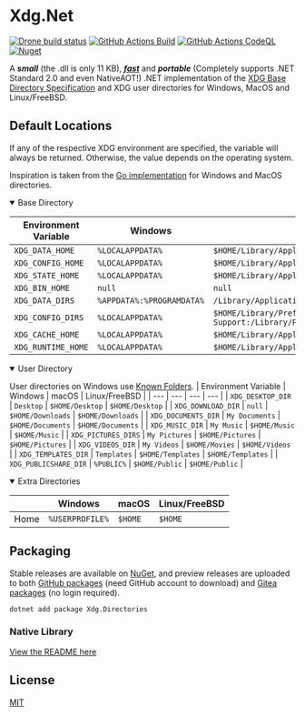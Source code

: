 # Xdg.Net

[![Drone build status](https://img.shields.io/drone/build/sam/Xdg.Net?server=https%3A%2F%2Fci.git.froth.zone)](https://ci.git.froth.zone/sam/Xdg.Net)
[![GitHub Actions Build](https://github.com/xdg-net/Xdg.Net/actions/workflows/build-test.yaml/badge.svg)](https://github.com/xdg-net/Xdg.Net/actions/workflows/build-test.yaml)
[![GitHub Actions CodeQL](https://github.com/xdg-net/Xdg.Net/actions/workflows/codeql.yaml/badge.svg)](https://github.com/xdg-net/Xdg.Net/actions/workflows/codeql.yaml)
[![Nuget](https://img.shields.io/nuget/v/Xdg.Directories)](https://www.nuget.org/packages/Xdg.Directories/)

A ***small*** (the .dll is only 11 KB), [***fast***](./src/Xdg.Benchmarks/README.md) and ***portable*** (Completely supports .NET Standard 2.0 and even NativeAOT!) .NET implementation of the [XDG Base Directory Specification](https://specifications.freedesktop.org/basedir-spec/basedir-spec-latest.html) and XDG user directories for Windows, MacOS and Linux/FreeBSD.

## Default Locations

If any of the respective XDG environment are specified, the variable will always be returned.
Otherwise, the value depends on the operating system.

Inspiration is taken from the [Go implementation](https://github.com/adrg/xdg) for Windows and MacOS directories.

<details open>
<summary>Base Directory</summary>

| Environment Variable | Windows | macOS | Linux/FreeBSD |
| --- | --- | --- | --- |
| `XDG_DATA_HOME` | `%LOCALAPPDATA%` | `$HOME/Library/Application Support` | `$HOME/.local/share` |
| `XDG_CONFIG_HOME` | `%LOCALAPPDATA%` | `$HOME/Library/Application Support` | `$HOME/.config` |
| `XDG_STATE_HOME` | `%LOCALAPPDATA%` | `$HOME/Library/Application Support` | `$HOME/.local/state` |
| `XDG_BIN_HOME` | `null` | `null` | `$HOME/.local/bin` |
| `XDG_DATA_DIRS` | `%APPDATA%:%PROGRAMDATA%` | `/Library/Application Support` | `/usr/local/share:/usr/share` |
| `XDG_CONFIG_DIRS` | `%LOCALAPPDATA%` | `$HOME/Library/Preferences:/Library/Application Support:/Library/Preferences` | `/etc/xdg` |
| `XDG_CACHE_HOME` | `%LOCALAPPDATA%` | `$HOME/Library/Application Support` | `$HOME/.config` |
| `XDG_RUNTIME_HOME` | `%LOCALAPPDATA%` | `$HOME/Library/Application Support` | `/run/user/$UID` |
</details>

<details open>
<summary>User Directory</summary>

User directories on Windows use [Known Folders](https://learn.microsoft.com/en-us/windows/win32/shell/known-folders).
| Environment Variable | Windows | macOS | Linux/FreeBSD |
| --- | --- | --- | --- |
| `XDG_DESKTOP_DIR` | `Desktop` | `$HOME/Desktop` | `$HOME/Desktop` |
| `XDG_DOWNLOAD_DIR` | `null` | `$HOME/Downloads` | `$HOME/Downloads` |
| `XDG_DOCUMENTS_DIR` | `My Documents` | `$HOME/Documents` | `$HOME/Documents` |
| `XDG_MUSIC_DIR` | `My Music` | `$HOME/Music` | `$HOME/Music` |
| `XDG_PICTURES_DIRS` | `My Pictures` | `$HOME/Pictures` | `$HOME/Pictures` |
| `XDG_VIDEOS_DIR` | `My Videos` | `$HOME/Movies` | `$HOME/Videos` |
| `XDG_TEMPLATES_DIR` | `Templates` | `$HOME/Templates` | `$HOME/Templates` |
| `XDG_PUBLICSHARE_DIR` | `%PUBLIC%` | `$HOME/Public` | `$HOME/Public` |
</details>

<details open>
<summary>Extra Directories</summary>

| | Windows | macOS | Linux/FreeBSD |
| --- | --- | --- | --- |
| Home | `%USERPROFILE%` | `$HOME` | `$HOME` |
</details>

## Packaging
Stable releases are available on [NuGet](https://www.nuget.org/packages/Xdg.Directories/), and preview releases are uploaded to both [GitHub packages](https://github.com/xdg-net/Xdg.Net/pkgs/nuget/Xdg.Directories) (need GitHub account to download) and [Gitea packages](https://git.froth.zone/sam/-/packages/nuget/xdg.directories) (no login required).

```pwsh
dotnet add package Xdg.Directories
```

### Native Library
[View the README here](./src/Xdg.Directories.FFI/README.md)

## License
[MIT](./LICENSE)